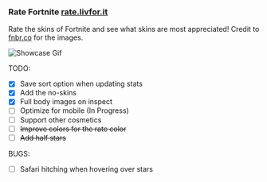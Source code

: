 ### Rate Fortnite [rate.livfor.it](http://rate.livfor.it/)

Rate the skins of Fortnite and see what skins are most appreciated!
Credit to [fnbr.co](https://fnbr.co/) for the images.

![Showcase Gif](showcase.gif)

TODO: 
 - [x] Save sort option when updating stats
 - [x] Add the no-skins
 - [x] Full body images on inspect
 - [ ] Optimize for mobile (In Progress)
 - [ ] Support other cosmetics
 - [ ] ~~Improve colors for the rate color~~
 - [ ] ~~Add half stars~~

 BUGS: 
 - [ ] Safari hitching when hovering over stars

 
